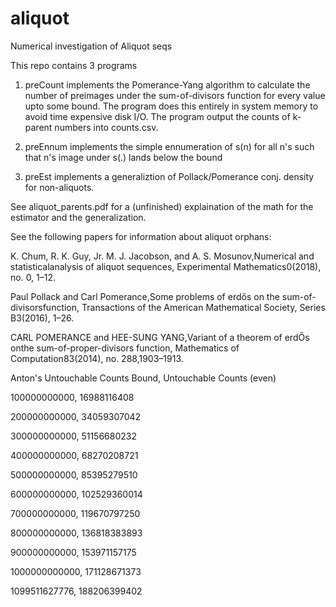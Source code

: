 # aliquot
Numerical investigation of Aliquot seqs

This repo contains 3 programs

1. preCount implements the Pomerance-Yang algorithm to calculate the number of preimages under the sum-of-divisors function for every value upto some bound. The program does this entirely in system memory to avoid time expensive disk I/O. The program output the counts of k-parent numbers into counts.csv.

2. preEnnum implements the simple ennumeration of s(n) for all n's such that n's image under s(.) lands below the bound

3. preEst implements a generaliztion of Pollack/Pomerance conj. density for non-aliquots.

See aliquot_parents.pdf for a (unfinished) explaination of the math for the estimator and the generalization.

See the following papers for information about aliquot orphans:

K. Chum, R. K. Guy, Jr. M. J. Jacobson, and A. S. Mosunov,Numerical and statisticalanalysis of aliquot sequences, Experimental Mathematics0(2018), no. 0, 1–12.

Paul Pollack and Carl Pomerance,Some problems of erdős on the sum-of-divisorsfunction, Transactions of the American Mathematical Society, Series B3(2016), 1–26.

CARL POMERANCE and HEE-SUNG YANG,Variant of a theorem of erdŐs onthe sum-of-proper-divisors function, Mathematics of Computation83(2014), no. 288,1903–1913.

Anton's Untouchable Counts
Bound,                  Untouchable Counts (even)

100000000000,           16988116408

200000000000,           34059307042

300000000000,           51156680232

400000000000,           68270208721

500000000000,           85395279510

600000000000,           102529360014 

700000000000,           119670797250

800000000000,           136818383893

900000000000,           153971157175

1000000000000,          171128671373

1099511627776,          188206399402
